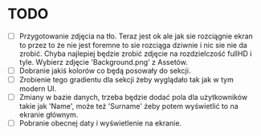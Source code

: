 ﻿# TODO
- [ ] Przygotowanie zdjęcia na tło. Teraz jest ok ale jak sie rozciągnie ekran to przez to że nie jest foremne to sie rozciąga dziwnie i nic sie nie da zrobić. Chyba najlepiej będzie zrobić zdjęcie na rozdzielczość fullHD i tyle. Wybierz zdjęcie 'Background.png' z Assetów.
- [ ] Dobranie jakiś kolorów co będą posowały do sekcji.
- [ ] Zrobienie tego gradientu dla sekcji żeby wyglądało tak jak w tym modern UI.
- [ ] Zmiany w bazie danych, trzeba będzie dodać pola dla użytkowników takie jak 'Name', może też 'Surname' żeby potem wyświetlić to na ekranie głównym.
- [ ] Pobranie obecnej daty i wyświetlenie na ekranie.